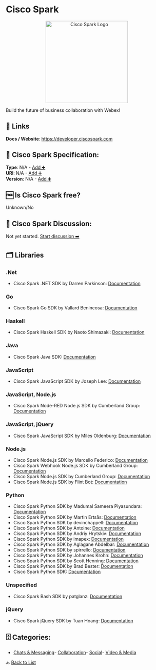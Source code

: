 # Cisco Spark
<p align="center">
    <img width="256" src="https://raw.githubusercontent.com/apis-list/apis-list/main/apis/cisco-spark/logo_256x256.png" alt="Cisco Spark Logo"/>
</p>
Build the future of business collaboration with Webex!

##  🔗 Links
**Docs / Website**: https://developer.ciscospark.com

## 🧬 Cisco Spark Specification:
**Type**: N/A - [Add ➕](https://github.com/apis-list/apis-list/edit/main/apis/cisco-spark/cisco-spark.yaml)  
**URI**: N/A - [Add ➕](https://github.com/apis-list/apis-list/edit/main/apis/cisco-spark/cisco-spark.yaml)  
**Version**: N/A - [Add ➕](https://github.com/apis-list/apis-list/edit/main/apis/cisco-spark/cisco-spark.yaml)

## 🆓 Is Cisco Spark free?
 Unknown/No 

## 💬 Cisco Spark Discussion:
Not yet started. [Start discussion ➡️](https://github.com/apis-list/apis-list/discussions/new)

## 🗂️ Libraries
### .Net
- Cisco Spark .NET SDK by Darren Parkinson: [Documentation](https://github.com/darrenparkinson/SparkDotNet)
### Go
- Cisco Spark Go SDK by Vallard Benincosa: [Documentation](https://github.com/vallard/spark)
### Haskell
- Cisco Spark Haskell SDK by Naoto Shimazaki: [Documentation](https://github.com/nshimaza/cisco-spark-api)
### Java
- Cisco Spark Java SDK: [Documentation](https://github.com/ciscospark/spark-java-sdk)
### JavaScript
- Cisco Spark JavaScript SDK by Joseph Lee: [Documentation](https://github.com/joelee/ciscospark)
### JavaScript, Node.js
- Cisco Spark Node-RED Node.js SDK by Cumberland Group: [Documentation](https://github.com/CumberlandGroup/node-red-contrib-spark)
### JavaScript, jQuery
- Cisco Spark JavaScript SDK by Miles Oldenburg: [Documentation](https://github.com/milesoldenburg/spark)
### Node.js
- Cisco Spark Node.js SDK by Marcello Federico: [Documentation](https://github.com/marchfederico/node-sparkclient)
- Cisco Spark Webhook Node.js SDK by Cumberland Group: [Documentation](https://github.com/CumberlandGroup/node-spark-webhook)
- Cisco Spark Node.js SDK by Cumberland Group: [Documentation](https://github.com/CumberlandGroup/node-spark)
- Cisco Spark Node.js SDK by Flint Bot: [Documentation](https://github.com/flint-bot/sparky)
### Python
- Cisco Spark Python SDK by Madumal Sameera Piyasundara: [Documentation](https://github.com/SamPiy93/Python-Bot-Integration)
- Cisco Spark Python SDK by Martin Ertsås: [Documentation](https://github.com/martiert/aiosparkapi)
- Cisco Spark Python SDK by devinchappell: [Documentation](https://github.com/devinchappell/pyspark)
- Cisco Spark Python SDK by Antoine: [Documentation](https://github.com/Bassintag551/spark-python-sdk)
- Cisco Spark Python SDK by Andriy Hrytskiv: [Documentation](https://github.com/andriyko/aiociscospark)
- Cisco Spark Python SDK by imapex: [Documentation](https://github.com/imapex/spark-python)
- Cisco Spark Python SDK by Aglagane Abdelbar: [Documentation](https://github.com/Abdellbar/sparkapi)
- Cisco Spark Python SDK by spirrello: [Documentation](https://github.com/spirrello/spark)
- Cisco Spark Python SDK by Johannes Krohn: [Documentation](https://github.com/jeokrohn/cisco_spark)
- Cisco Spark Python SDK by Scott Henning: [Documentation](https://github.com/shenning00/pyCiscoSparkAPI)
- Cisco Spark Python SDK by Brad Bester: [Documentation](https://github.com/brbester/pyCiscoSpark)
- Cisco Spark Python SDK: [Documentation](https://github.com/CiscoDevNet/ciscosparkapi)
### Unspecified
- Cisco Spark Bash SDK by patglanz: [Documentation](https://github.com/patglanz/Cisco-Spark-API-with-bash)
### jQuery
- Cisco Spark jQuery SDK by Tuan Hoang: [Documentation](https://github.com/tuanchoang/Cisco-Spark-API-Wrapper)


## 🗄️ Categories:
- [Chats & Messaging](https://github.com/apis-list/apis-list#chats--messaging-)- [Collaboration](https://github.com/apis-list/apis-list#collaboration-)- [Social](https://github.com/apis-list/apis-list#social-)- [Video & Media](https://github.com/apis-list/apis-list#video--media-)

🔙  [Back to List](https://github.com/apis-list/apis-list)

